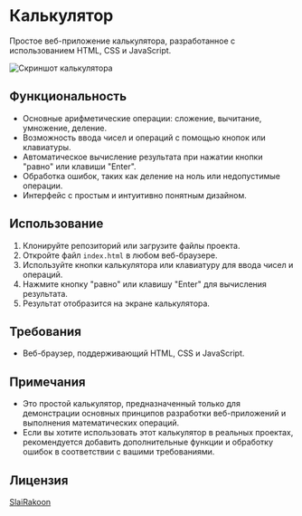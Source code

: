 # Калькулятор

Простое веб-приложение калькулятора, разработанное с использованием HTML, CSS и JavaScript.

![Скриншот калькулятора](screenshot.png)

## Функциональность

- Основные арифметические операции: сложение, вычитание, умножение, деление.
- Возможность ввода чисел и операций с помощью кнопок или клавиатуры.
- Автоматическое вычисление результата при нажатии кнопки "равно" или клавиши "Enter".
- Обработка ошибок, таких как деление на ноль или недопустимые операции.
- Интерфейс с простым и интуитивно понятным дизайном.

## Использование

1. Клонируйте репозиторий или загрузите файлы проекта.
2. Откройте файл `index.html` в любом веб-браузере.
3. Используйте кнопки калькулятора или клавиатуру для ввода чисел и операций.
4. Нажмите кнопку "равно" или клавишу "Enter" для вычисления результата.
5. Результат отобразится на экране калькулятора.

## Требования

- Веб-браузер, поддерживающий HTML, CSS и JavaScript.

## Примечания

- Это простой калькулятор, предназначенный только для демонстрации основных принципов разработки веб-приложений и выполнения математических операций.
- Если вы хотите использовать этот калькулятор в реальных проектах, рекомендуется добавить дополнительные функции и обработку ошибок в соответствии с вашими требованиями.

## Лицензия

[SlaiRakoon](LICENSE)